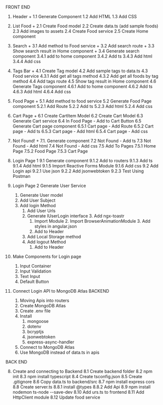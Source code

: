 FRONT END

1. Header +
   1.1 Generate Component
   1.2 Add HTML
   1.3 Add CSS
2. List Food +
   2.1 Create Food model
   2.2 Create data.ts (add sample foods)
   2.3 Add images to assets
   2.4 Create Food service
   2.5 Create Home component
3. Search +
   3.1 Add method to Food service +
   3.2 Add search route +
   3.3 Show search result in Home component +
   3.4 Generate search component
   3.4.1 add to home component
   3.4.2 Add ts
   3.4.3 Add html
   3.4.4 Add css
4. Tags Bar +
   4.1 Create Tag model
   4.2 Add sample tags to data.ts
   4.3 Food service
   4.3.1 Add get all tags method
   4.3.2 Add get all foods by tag method
   4.4 Add tags route
   4.5 Show tag result in Home component
   4.6 Generate Tags component
   4.6.1 Add to home component
   4.6.2 Add ts
   4.6.3 Add html
   4.6.4 Add css
5. Food Page +
   5.1 Add method to food service
   5.2 Generate Food Page component
   5.2.1 Add Route
   5.2.2 Add ts
   5.2.3 Add html
   5.2.4 Add css
6. Cart Page +
   6.1 Create CartItem Model
   6.2 Create Cart Model
   6.3 Generate Cart service
   6.4 In Food Page - Add to Cart Button
   6.5 Generate Cart page component
   6.5.1 Cart page - Add Route
   6.5.2 Cart page - Add ts
   6.5.3 Cart page - Add html
   6.5.4 Cart page - Add css
7. Not Found! +
   7.1. Generate component
   7.2 Not Found - Add ts
   7.3 Not Found - Add html
   7.4 Not Found - Add css
   7.5 Add To Pages
   7.5.1 Home Page
   7.5.2 Food Page
   7.5.3 Cart Page
8. Login Page 1
   9.1 Generate component
   9.1.2 Add to routers
   9.1.3 Add ts
   9.1.4 Add html
   9.1.5 Import Reactive Forms Module
   9.1.6 Add css
   9.2 Add Login api
   9.2.1 Use json
   9.2.2 Add jsonwebtoken
   9.2.3 Test Using Postman
9. Login Page 2 Generate User Service
   1. Generate User model
   2. Add User Subject
   3. Add login Method
      1. Add User Urls
      2. Generate IUserLogin interface 3. Add ngx-toastr
         1. Import Module 2. Import BrowserAnimationModule 3. Add styles in angular.json
         2. Add to Header
      3. Add Local Storage method
      4. Add logout Method
         1. Add to Header
10. Make Components for Login page

    1. Input Container
    2. Input Validation
    3. Text Input
    4. Default Button

11. Connect Login API to MongoDB Atlas BACKEND
    1. Moving Apis into routers
    2. Create MongoDB Atlas
    3. Create .env file
    4. Install
       1. mongoose
       2. dotenv
       3. bcryptjs
       4. jsonwebtoken
       5. express-async-handler
    5. Connect to MongoDB Atlas
    6. Use MongoDB instead of data.ts in apis

BACK END

8. Create and connecting to Backend
   8.1 Create backend folder
   8.2 npm init
   8.3 npm install typescript
   8.4 Create tsconfig.json
   8.5 Create .gitignore
   8.6 Copy data.ts to backend/src
   8.7 npm install express cors
   8.8 Create server.ts
   8.8.1 install @types
   8.8.2 Add Api
   8.9 npm install nodemon ts-node --save-dev
   8.10 Add urs.ts to frontend
   8.11 Add HttpClient module
   8.12 Update food service
